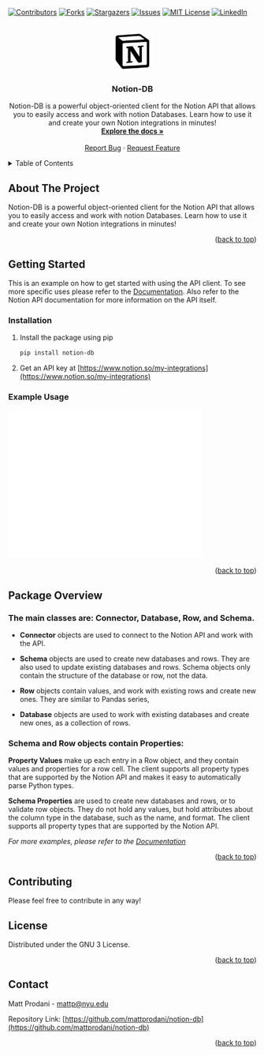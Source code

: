 <!-- Improved compatibility of back to top link: See: https://github.com/othneildrew/Best-README-Template/pull/73 -->
<a name="readme-top"></a>
<!--
*** Thanks for checking out the Best-README-Template. If you have a suggestion
*** that would make this better, please fork the repo and create a pull request
*** or simply open an issue with the tag "enhancement".
*** Don't forget to give the project a star!
*** Thanks again! Now go create something AMAZING! :D
-->



<!-- PROJECT SHIELDS -->
<!--
*** I'm using markdown "reference style" links for readability.
*** Reference links are enclosed in brackets [ ] instead of parentheses ( ).
*** See the bottom of this document for the declaration of the reference variables
*** for contributors-url, forks-url, etc. This is an optional, concise syntax you may use.
*** https://www.markdownguide.org/basic-syntax/#reference-style-links
-->
[![Contributors][contributors-shield]][contributors-url]
[![Forks][forks-shield]][forks-url]
[![Stargazers][stars-shield]][stars-url]
[![Issues][issues-shield]][issues-url]
[![MIT License][license-shield]][license-url]
[![LinkedIn][linkedin-shield]][linkedin-url]



<!-- PROJECT LOGO -->
<br />
<div align="center">
  <a href="https://github.com/mattprodani/notion-db">
    <img src="https://github.com/mattprodani/notion-db/blob/6e881060ffebffbb24fcb6f41262907f3f72219e/assets/notion_logo.png" alt="Logo" width="80" height="80">
  </a>

<h3 align="center">Notion-DB</h3>

  <p align="center">
    Notion-DB is a powerful object-oriented client for the Notion API that allows you to easily access and work with notion Databases. Learn how to use it and create your own Notion integrations in minutes!
    <br />
    <a href="https://notion-db.rtfd.io"><strong>Explore the docs »</strong></a>
    <br />
    <br />
    <!-- <a href="https://github.com/mattprodani/notion-db">View Demo</a> -->
    <!-- · -->
    <a href="https://github.com/mattprodani/notion-db/issues">Report Bug</a>
    ·
    <a href="https://github.com/mattprodani/notion-db/issues">Request Feature</a>
  </p>
</div>



<!-- TABLE OF CONTENTS -->
<details>
  <summary>Table of Contents</summary>
  <ol>
    <li>
      <a href="#about-the-project">About The Project</a>
    </li>
    <li>
      <a href="#getting-started">Getting Started</a>
    </li>
    <li><a href="#usage">Usage</a></li>
    <li><a href="#license">License</a></li>
    <li><a href="#contact">Contact</a></li>
  </ol>
</details>



<!-- ABOUT THE PROJECT -->
## About The Project

<!-- [![Product Name Screen Shot][product-screenshot]](https://example.com) -->
Notion-DB is a powerful object-oriented client for the Notion API that allows you to easily access and work with notion Databases. Learn how to use it and create your own Notion integrations in minutes!

<p align="right">(<a href="#readme-top">back to top</a>)</p>


<!-- GETTING STARTED -->
## Getting Started
This is an example on how to get started with using the API client. To see more specific uses
please refer to the [Documentation](https://notion-db.rtfd.io). Also refer to the Notion API documentation for more information on the API itself.

### Installation

1. Install the package using pip
   ```sh
   pip install notion-db
   ```

2. Get an API key at [https://www.notion.so/my-integrations](https://www.notion.so/my-integrations)


### Example Usage

<img src = "https://github.com/mattprodani/notion-db/blob/6e881060ffebffbb24fcb6f41262907f3f72219e/assets/example_code.svg" height = 300>

<p align="right">(<a href="#readme-top">back to top</a>)</p>

## Package Overview

### The main classes are: **Connector, Database, Row, and Schema**.

- **Connector** objects are used to connect to the Notion API and work with the API.

- **Schema** objects are used to create new databases and rows. They are also used to update existing databases and rows. Schema objects only contain the structure of the database or row, not the data.

- **Row**  objects contain values, and work with existing rows and create new ones. They are similar to Pandas series,

- **Database** objects are used to work with existing databases and create new ones, as a collection of rows.

### Schema and Row objects contain Properties:

**Property Values** make up each entry in a Row object, and they contain values and properties for a row cell. The client supports all property types that are supported by the Notion API and makes it easy to automatically parse Python types.

**Schema Properties** are used to create new databases and rows, or to validate row objects. They do not hold any values, but hold attributes about the column type in the database, such as the name, and format. The client supports all property types that are supported by the Notion API.


_For more examples, please refer to the [Documentation](https://notion-db.rtfd.io)_

<p align="right">(<a href="#readme-top">back to top</a>)</p>

<!-- CONTRIBUTING -->
## Contributing
Please feel free to contribute in any way!



<!-- LICENSE -->
## License

Distributed under the GNU 3 License.

<p align="right">(<a href="#readme-top">back to top</a>)</p>



<!-- CONTACT -->
## Contact

Matt Prodani - mattp@nyu.edu

Repository Link: [https://github.com/mattprodani/notion-db](https://github.com/mattprodani/notion-db)

<p align="right">(<a href="#readme-top">back to top</a>)</p>



<!-- MARKDOWN LINKS & IMAGES -->
<!-- https://www.markdownguide.org/basic-syntax/#reference-style-links -->
[contributors-shield]: https://img.shields.io/github/contributors/mattprodani/notion-db.svg?style=for-the-badge
[contributors-url]: https://github.com/mattprodani/notion-db/graphs/contributors
[forks-shield]: https://img.shields.io/github/forks/mattprodani/notion-db.svg?style=for-the-badge
[forks-url]: https://github.com/mattprodani/notion-db/network/members
[stars-shield]: https://img.shields.io/github/stars/mattprodani/notion-db.svg?style=for-the-badge
[stars-url]: https://github.com/mattprodani/notion-db/stargazers
[issues-shield]: https://img.shields.io/github/issues/mattprodani/notion-db.svg?style=for-the-badge
[issues-url]: https://github.com/mattprodani/notion-db/issues
[license-shield]: https://img.shields.io/github/license/mattprodani/notion-db.svg?style=for-the-badge
[license-url]: https://github.com/mattprodani/notion-db/blob/master/src/LICENSE
[linkedin-shield]: https://img.shields.io/badge/-LinkedIn-black.svg?style=for-the-badge&logo=linkedin&colorB=555
[linkedin-url]: https://linkedin.com/in/mattprodani
[product-screenshot]: images/screenshot.png
[Next.js]: https://img.shields.io/badge/next.js-000000?style=for-the-badge&logo=nextdotjs&logoColor=white
[Next-url]: https://nextjs.org/
[React.js]: https://img.shields.io/badge/React-20232A?style=for-the-badge&logo=react&logoColor=61DAFB
[React-url]: https://reactjs.org/
[Vue.js]: https://img.shields.io/badge/Vue.js-35495E?style=for-the-badge&logo=vuedotjs&logoColor=4FC08D
[Vue-url]: https://vuejs.org/
[Angular.io]: https://img.shields.io/badge/Angular-DD0031?style=for-the-badge&logo=angular&logoColor=white
[Angular-url]: https://angular.io/
[Svelte.dev]: https://img.shields.io/badge/Svelte-4A4A55?style=for-the-badge&logo=svelte&logoColor=FF3E00
[Svelte-url]: https://svelte.dev/
[Laravel.com]: https://img.shields.io/badge/Laravel-FF2D20?style=for-the-badge&logo=laravel&logoColor=white
[Laravel-url]: https://laravel.com
[Bootstrap.com]: https://img.shields.io/badge/Bootstrap-563D7C?style=for-the-badge&logo=bootstrap&logoColor=white
[Bootstrap-url]: https://getbootstrap.com
[JQuery.com]: https://img.shields.io/badge/jQuery-0769AD?style=for-the-badge&logo=jquery&logoColor=white
[JQuery-url]: https://jquery.com 
